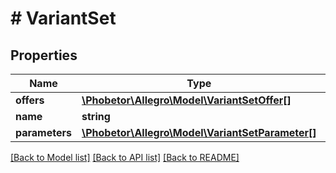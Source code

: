 # # VariantSet

## Properties

Name | Type | Description | Notes
------------ | ------------- | ------------- | -------------
**offers** | [**\Phobetor\Allegro\Model\VariantSetOffer[]**](VariantSetOffer.md) |  |
**name** | **string** |  |
**parameters** | [**\Phobetor\Allegro\Model\VariantSetParameter[]**](VariantSetParameter.md) |  |

[[Back to Model list]](../../README.md#models) [[Back to API list]](../../README.md#endpoints) [[Back to README]](../../README.md)
